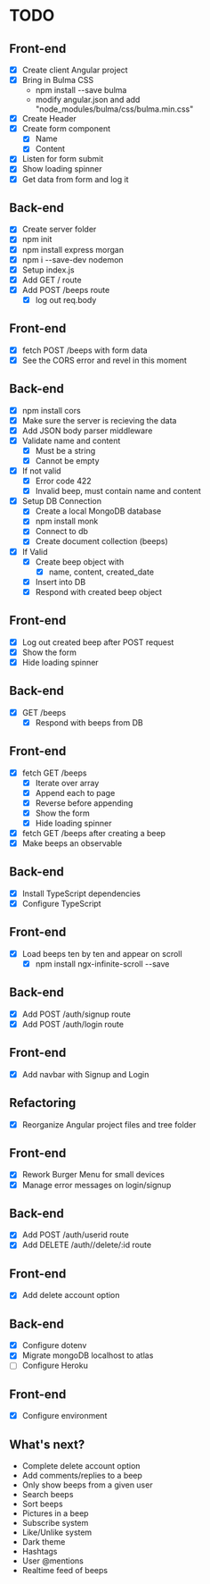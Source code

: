 # TODO

## Front-end

- [x] Create client Angular project
- [x] Bring in Bulma CSS
  - npm install --save bulma
  - modify angular.json and add "node_modules/bulma/css/bulma.min.css"
- [x] Create Header
- [x] Create form component
  - [x] Name
  - [x] Content
- [x] Listen for form submit
- [x] Show loading spinner
- [x] Get data from form and log it

## Back-end

- [x] Create server folder
- [x] npm init
- [x] npm install express morgan
- [x] npm i --save-dev nodemon
- [x] Setup index.js
- [x] Add GET / route
- [x] Add POST /beeps route
  - [x] log out req.body

## Front-end

- [x] fetch POST /beeps with form data
- [x] See the CORS error and revel in this moment

## Back-end

- [x] npm install cors
- [x] Make sure the server is recieving the data
- [x] Add JSON body parser middleware
- [x] Validate name and content
  - [x] Must be a string
  - [x] Cannot be empty
- [x] If not valid
  - [x] Error code 422
  - [x] Invalid beep, must contain name and content
- [x] Setup DB Connection
  - [x] Create a local MongoDB database
  - [x] npm install monk
  - [x] Connect to db
  - [x] Create document collection (beeps)
- [x] If Valid
  - [x] Create beep object with
    - [x] name, content, created_date
  - [x] Insert into DB
  - [x] Respond with created beep object

## Front-end

- [x] Log out created beep after POST request
- [x] Show the form
- [x] Hide loading spinner

## Back-end

- [x] GET /beeps
  - [x] Respond with beeps from DB

## Front-end

- [x] fetch GET /beeps
  - [x] Iterate over array
  - [x] Append each to page
  - [x] Reverse before appending
  - [x] Show the form
  - [x] Hide loading spinner
- [x] fetch GET /beeps after creating a beep
- [x] Make beeps an observable

## Back-end

- [x] Install TypeScript dependencies
- [x] Configure TypeScript

## Front-end

- [x] Load beeps ten by ten and appear on scroll
  - [x] npm install ngx-infinite-scroll --save

## Back-end

- [x] Add POST /auth/signup route
- [x] Add POST /auth/login route

## Front-end

- [x] Add navbar with Signup and Login

## Refactoring

- [x] Reorganize Angular project files and tree folder

## Front-end

- [x] Rework Burger Menu for small devices
- [x] Manage error messages on login/signup

## Back-end

- [x] Add POST /auth/userid route
- [x] Add DELETE /auth//delete/:id route

## Front-end

- [x] Add delete account option

## Back-end

- [x] Configure dotenv
- [x] Migrate mongoDB localhost to atlas
- [ ] Configure Heroku

## Front-end

- [x] Configure environment

## What's next?

- Complete delete account option
- Add comments/replies to a beep
- Only show beeps from a given user
- Search beeps
- Sort beeps
- Pictures in a beep
- Subscribe system
- Like/Unlike system
- Dark theme
- Hashtags
- User @mentions
- Realtime feed of beeps
